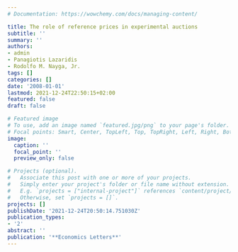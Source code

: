 ```yaml
---
# Documentation: https://wowchemy.com/docs/managing-content/

title: The role of reference prices in experimental auctions
subtitle: ''
summary: ''
authors:
- admin
- Panagiotis Lazaridis
- Rodolfo M. Nayga, Jr.
tags: []
categories: []
date: '2008-01-01'
lastmod: 2021-12-24T22:50:15+02:00
featured: false
draft: false

# Featured image
# To use, add an image named `featured.jpg/png` to your page's folder.
# Focal points: Smart, Center, TopLeft, Top, TopRight, Left, Right, BottomLeft, Bottom, BottomRight.
image:
  caption: ''
  focal_point: ''
  preview_only: false

# Projects (optional).
#   Associate this post with one or more of your projects.
#   Simply enter your project's folder or file name without extension.
#   E.g. `projects = ["internal-project"]` references `content/project/deep-learning/index.md`.
#   Otherwise, set `projects = []`.
projects: []
publishDate: '2021-12-24T20:50:14.751030Z'
publication_types:
- '2'
abstract: ''
publication: '**Economics Letters**'
---
```

